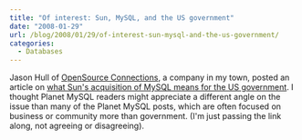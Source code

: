 ```yaml
---
title: "Of interest: Sun, MySQL, and the US government"
date: "2008-01-29"
url: /blog/2008/01/29/of-interest-sun-mysql-and-the-us-government/
categories:
  - Databases
---
```

Jason Hull of [OpenSource Connections][1], a company in my town, posted an article on [what Sun's acquisition of MySQL means for the US government][2]. I thought Planet MySQL readers might appreciate a different angle on the issue than many of the Planet MySQL posts, which are often focused on business or community more than government. (I'm just passing the link along, not agreeing or disagreeing).

 [1]: http://www.opensourceconnections.com/
 [2]: http://www.opensourceconnections.com/2008/01/29/what-does-suns-mysql-acquisition-mean-for-government-it-usage/
